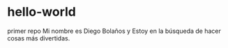 # hello-world
primer repo
Mi nombre es Diego Bolaños y
Estoy en la búsqueda de hacer cosas más divertidas.
